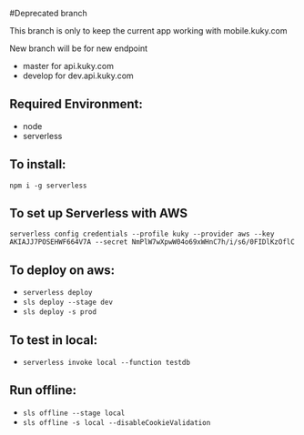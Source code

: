#Deprecated branch

This branch is only to keep the current app working with mobile.kuky.com

New branch will be for new endpoint

- master for api.kuky.com
- develop for dev.api.kuky.com

## Required Environment:

- node
- serverless

## To install:

`npm i -g serverless`

## To set up Serverless with AWS

`serverless config credentials --profile kuky --provider aws --key AKIAJJ7POSEHWF664V7A --secret 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`

## To deploy on aws:

- `serverless deploy`
- `sls deploy --stage dev`
- `sls deploy -s prod`

## To test in local:

- `serverless invoke local --function testdb`

## Run offline:

- `sls offline --stage local`
- `sls offline -s local --disableCookieValidation`
